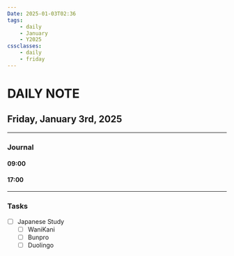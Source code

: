 ```yaml
---
Date: 2025-01-03T02:36
tags:
    - daily
    - January
    - Y2025
cssclasses:
    - daily
    - friday
---
```

# DAILY NOTE
## Friday, January 3rd, 2025
***
### Journal

#### 09:00

#### 17:00

***
### Tasks
- [ ] Japanese Study
    - [ ] WaniKani
    - [ ] Bunpro
    - [ ] Duolingo